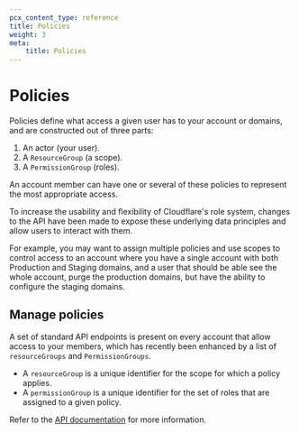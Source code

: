 ```yaml
---
pcx_content_type: reference
title: Policies
weight: 3
meta:
    title: Policies
---
```


# Policies

Policies define what access a given user has to your account or domains, and are constructed out of three parts:

1. An actor (your user).
2. A `ResourceGroup` (a scope).
3. A `PermissionGroup` (roles).

An account member can have one or several of these policies to represent the most appropriate access.

To increase the usability and flexibility of Cloudflare's role system, changes to the API have been made to expose these underlying data principles and allow users to interact with them.

For example, you may want to assign multiple policies and use scopes to control access to an account where you have a single account with both Production and Staging domains, and a user that should be able see the whole account, purge the production domains, but have the ability to configure the staging domains.

## Manage policies

A set of standard API endpoints is present on every account that allow access to your members, which has recently been enhanced by a list of `resourceGroups` and `PermissionGroups`.

- A `resourceGroup` is a unique identifier for the scope for which a policy applies.
- A `permissionGroup` is a unique identifier for the set of roles that are assigned to a given policy.

Refer to the [API documentation](/api/) for more information.